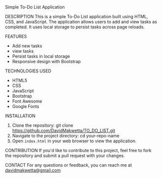 Simple To-Do List Application

DESCRIPTION
This is a simple To-Do List application built using HTML, CSS, and JavaScript. 
The application allows users to add and view tasks as completed. 
It uses local storage to persist tasks across page reloads.

FEATURES 
- Add new tasks
- view tasks
- Persist tasks in local storage
- Responsive design with Bootstrap

TECHNOLOGIES USED 
- HTML5
- CSS
- JavaScript
- Bootstrap
- Font Awesome
- Google Fonts

INSTALLATION
1. Clone the repository:
   git clone https://github.com/DavidMakwetta/TO_DO_LIST.git
2. Navigate to the project directory:
   cd your-repo-name
3. Open `index.html` in your web browser to view the application.

 CONTRIBUTION
If you'd like to contribute to this project, feel free to fork the repository and submit a pull request with your changes.

CONTACT
For any questions or feedback, you can reach me at davidmakwetta@gmail.com
